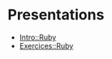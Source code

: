 # Presentations
- [Intro::Ruby](http://mlamarque.github.io/presentations/Ruby-Intro/)
- [Exercices::Ruby](http://mlamarque.github.io/presentations/Ruby-exercices/)
